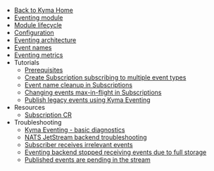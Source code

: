 * [Back to Kyma Home](/README.md)
* [Eventing module](README.md)
* [Module lifecycle](01-manager.md)
* [Configuration](02-configuration.md)
* [Eventing architecture](evnt-architecture.md)
* [Event names](evnt-event-names.md)
* [Eventing metrics](evnt-eventing-metrics.md)
* Tutorials
  * [Prerequisites](./tutorials/evnt-01-prerequisites.md)
  * [Create Subscription subscribing to multiple event types](./tutorials/evnt-02-subs-with-multiple-filters.md)
  * [Event name cleanup in Subscriptions](./tutorials/evnt-03-type-cleanup.md)
  * [Changing events max-in-flight in Subscriptions](./tutorials/evnt-04-change-max-in-flight-in-sub.md)
  * [Publish legacy events using Kyma Eventing](./tutorials/evnt-05-send-legacy-events.md)
* Resources
  * [Subscription CR](./resources/evnt-cr-subscription.md)
* Troubleshooting
  * [Kyma Eventing - basic diagnostics](./troubleshooting/evnt-01-eventing-troubleshooting.md)
  * [NATS JetStream backend troubleshooting](./troubleshooting/evnt-02-jetstream-troubleshooting.md)
  * [Subscriber receives irrelevant events](./troubleshooting/evnt-03-type-collision.md)
  * [Eventing backend stopped receiving events due to full storage](./troubleshooting/evnt-04-free-jetstream-storage.md)
  * [Published events are pending in the stream](./troubleshooting/evnt-05-fix-pending-messages.md)
